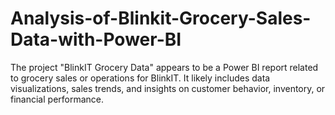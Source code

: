 # Analysis-of-Blinkit-Grocery-Sales-Data-with-Power-BI
The project "BlinkIT Grocery Data" appears to be a Power BI report related to grocery sales or operations for BlinkIT. It likely includes data visualizations, sales trends, and insights on customer behavior, inventory, or financial performance.
